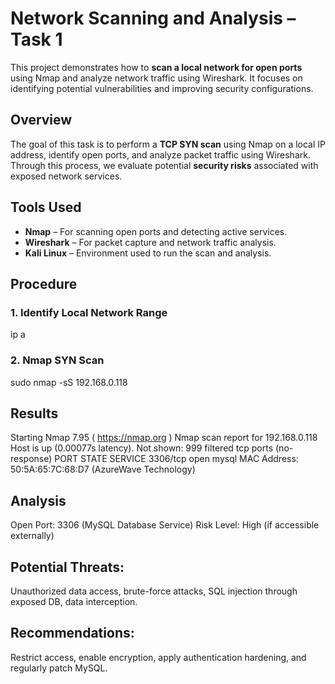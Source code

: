 # Network Scanning and Analysis – Task 1

This project demonstrates how to **scan a local network for open ports** using Nmap and analyze network traffic using Wireshark. It focuses on identifying potential vulnerabilities and improving security configurations.

## Overview

The goal of this task is to perform a **TCP SYN scan** using Nmap on a local IP address, identify open ports, and analyze packet traffic using Wireshark.  
Through this process, we evaluate potential **security risks** associated with exposed network services.

## Tools Used

- **Nmap** – For scanning open ports and detecting active services.  
- **Wireshark** – For packet capture and network traffic analysis.  
- **Kali Linux** – Environment used to run the scan and analysis.

## Procedure

### 1. Identify Local Network Range
ip a
### 2. Nmap SYN Scan
sudo nmap -sS 192.168.0.118
## Results
Starting Nmap 7.95 ( https://nmap.org )
Nmap scan report for 192.168.0.118
Host is up (0.00077s latency).
Not shown: 999 filtered tcp ports (no-response)
PORT     STATE SERVICE
3306/tcp open  mysql
MAC Address: 50:5A:65:7C:68:D7 (AzureWave Technology)

## Analysis
Open Port: 3306 (MySQL Database Service)
Risk Level: High (if accessible externally)
## Potential Threats: 
Unauthorized data access, brute-force attacks, SQL injection through exposed DB, data interception.
## Recommendations: 
Restrict access, enable encryption, apply authentication hardening, and regularly patch MySQL.

